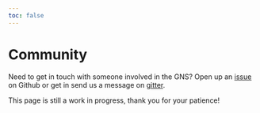 ```yaml
---
toc: false
---
```


# Community

Need to get in touch with someone involved in the GNS? Open up an [issue](https://github.com/MobilityFirst/GNS/issues) on Github or get in send us a message on [gitter](https://gitter.im/MobilityFirst/GNS).

This page is still a work in progress, thank you for your patience!
